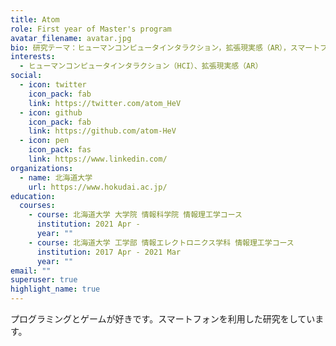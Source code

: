 ```yaml
---
title: Atom
role: First year of Master's program
avatar_filename: avatar.jpg
bio: 研究テーマ：ヒューマンコンピュータインタラクション，拡張現実感（AR），スマートフォン
interests:
  - ヒューマンコンピュータインタラクション（HCI）、拡張現実感（AR）
social:
  - icon: twitter
    icon_pack: fab
    link: https://twitter.com/atom_HeV
  - icon: github
    icon_pack: fab
    link: https://github.com/atom-HeV
  - icon: pen
    icon_pack: fas
    link: https://www.linkedin.com/
organizations:
  - name: 北海道大学
    url: https://www.hokudai.ac.jp/
education:
  courses:
    - course: 北海道大学 大学院 情報科学院 情報理工学コース
      institution: 2021 Apr -
      year: ""
    - course: 北海道大学 工学部 情報エレクトロニクス学科 情報理工学コース
      institution: 2017 Apr - 2021 Mar
      year: ""
email: ""
superuser: true
highlight_name: true
---
```

プログラミングとゲームが好きです。スマートフォンを利用した研究をしています。
